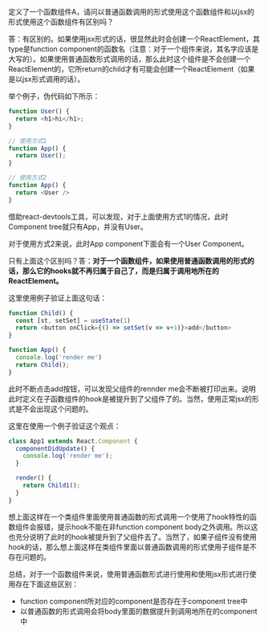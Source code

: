 定义了一个函数组件A，请问以普通函数调用的形式使用这个函数组件和以jsx的形式使用这个函数组件有区别吗？

答：有区别的。如果使用jsx形式的话，很显然此时会创建一个ReactElement，其type是function component的函数名（注意：对于一个组件来说，其名字应该是大写的）。如果使用普通函数形式调用的话，那么此时这个组件是不会创建一个ReactElement的，它所return的child才有可能会创建一个ReactElement（如果是以jsx形式调用的话）。

举个例子，伪代码如下所示：

```javascript
function User() {
  return <h1>hi</h1>;
}

// 使用方式1
function App() {
  return User();
}

// 使用方式2
function App() {
  return <User />
}
```

借助react-devtools工具，可以发现，对于上面使用方式1的情况，此时Component tree就只有App，并没有User。

对于使用方式2来说，此时App component下面会有一个User Component。

只有上面这个区别吗？答：**对于一个函数组件，如果使用普通函数调用的形式的话，那么它的hooks就不再归属于自己了，而是归属于调用地所在的ReactElement。**

这里使用例子验证上面这句话：

```javascript
function Child() {
  const [st, setSet] = useState(1)
  return <button onClick={() => setSet(v => v+1)}>add</button>
}

function App() {
  console.log('render me')
  return Child();
}
```

此时不断点击add按钮，可以发现父组件的rennder me会不断被打印出来。说明此时定义在子函数组件的hook是被提升到了父组件了的。当然，使用正常jsx的形式是不会出现这个问题的。

这里在使用一个例子验证这个观点：

```javascript
class App1 extends React.Component {
  componentDidUpdate() {
    console.log('render me');
  }

  render() {
    return Child1();
  }
}
```

想上面这样在一个类组件里面使用普通函数的形式调用一个使用了hook特性的函数组件会报错，提示hook不能在非function component body之外调用。所以这也充分说明了此时的hook被提升到了父组件去了。当然了，如果子组件没有使用hook的话，那么想上面这样在类组件里面以普通函数调用的形式使用子组件是不存在问题的。

总结，对于一个函数组件来说，使用普通函数形式进行使用和使用jsx形式进行使用存在下面这些区别：

+ function component所对应的component是否存在于component tree中
+ 以普通函数的形式调用会将body里面的数据提升到调用地所在的component中